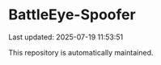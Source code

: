 # BattleEye-Spoofer

Last updated: 2025-07-19 11:53:51

This repository is automatically maintained.
